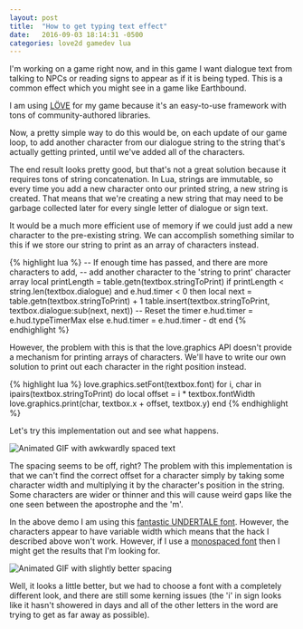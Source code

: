 ```yaml
---
layout: post
title:  "How to get typing text effect"
date:   2016-09-03 18:14:31 -0500
categories: love2d gamedev lua
---
```

I'm working on a game right now, and in this game I want dialogue text from
talking to NPCs or reading signs to appear as if it is being typed. This is
a common effect which you might see in a game like Earthbound.

I am using [LÖVE](https://love2d.org/) for my game because it's an easy-to-use
framework with tons of community-authored libraries.

Now, a pretty simple way to do this would be, on each update of our game loop,
to add another character from our dialogue string to the string that's actually
getting printed, until we've added all of the characters.

The end result looks pretty good, but that's not a great solution because it
requires tons of string concatenation. In Lua, strings are immutable, so every
time you add a new character onto our printed string, a new string is created.
That means that we're creating a new string that may need to be garbage
collected later for every single letter of dialogue or sign text.

It would be a much more efficient use of memory if we could just add a new
character to the pre-existing string. We can accomplish something similar to
this if we store our string to print as an array of characters instead.

{% highlight lua %}
-- If enough time has passed, and there are more characters to add,
-- add another character to the 'string to print' character array
local printLength = table.getn(textbox.stringToPrint)
if printLength < string.len(textbox.dialogue) and e.hud.timer < 0 then
    local next = table.getn(textbox.stringToPrint) + 1
    table.insert(textbox.stringToPrint, textbox.dialogue:sub(next, next))
    -- Reset the timer
    e.hud.timer = e.hud.typeTimerMax
else
    e.hud.timer = e.hud.timer - dt
end
{% endhighlight %}

However, the problem with this is that the love.graphics API doesn't provide
a mechanism for printing arrays of characters. We'll have to write our own
solution to print out each character in the right position instead.

{% highlight lua %}
love.graphics.setFont(textbox.font)
for i, char in ipairs(textbox.stringToPrint) do
    local offset = i * textbox.fontWidth
    love.graphics.print(char, textbox.x + offset, textbox.y)
end
{% endhighlight %}

Let's try this implementation out and see what happens.

![Animated GIF with awkwardly spaced text](/robrtsql/img/weird-spacing.gif)

The spacing seems to be off, right? The problem with this implementation is
that we can't find the correct offset for a character simply by taking some
character width and multiplying it by the character's position in the string.
Some characters are wider or thinner and this will cause weird gaps like the one
seen between the apostrophe and the 'm'.

In the above demo I am using this [fantastic UNDERTALE font](https://www.behance.net/gallery/31268855/Determination-Better-Undertale-Font).
However, the characters appear to have variable width which means that the hack
I described above won't work. However, if I use a
[monospaced font](https://fontlibrary.org/en/font/press-start-2p) then I might
get the results that I'm looking for.

![Animated GIF with slightly better spacing](/robrtsql/img/better-spacing.gif)

Well, it looks a little better, but we had to choose a font with a completely
different look, and there are still some kerning issues (the 'i' in sign looks
like it hasn't showered in days and all of the other letters in the word
are trying to get as far away as possible).
